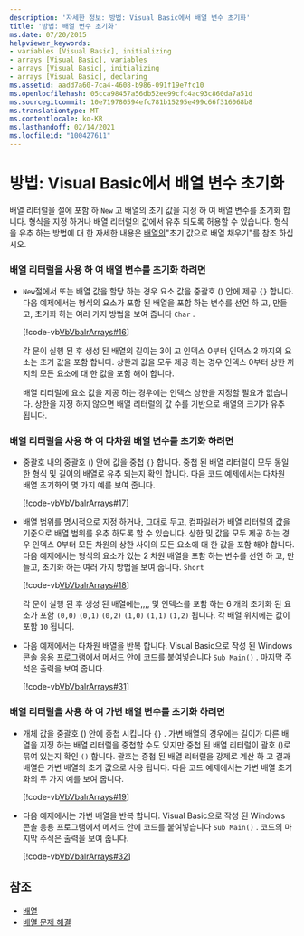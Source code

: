 ```yaml
---
description: '자세한 정보: 방법: Visual Basic에서 배열 변수 초기화'
title: '방법: 배열 변수 초기화'
ms.date: 07/20/2015
helpviewer_keywords:
- variables [Visual Basic], initializing
- arrays [Visual Basic], variables
- arrays [Visual Basic], initializing
- arrays [Visual Basic], declaring
ms.assetid: aadd7a60-7ca4-4608-b986-091f19e7fc10
ms.openlocfilehash: 05cca98457a56db52ee99cfc4ac93c860da7a51d
ms.sourcegitcommit: 10e719780594efc781b15295e499c66f316068b8
ms.translationtype: MT
ms.contentlocale: ko-KR
ms.lasthandoff: 02/14/2021
ms.locfileid: "100427611"
---
```

# <a name="how-to-initialize-an-array-variable-in-visual-basic"></a>방법: Visual Basic에서 배열 변수 초기화

배열 리터럴을 절에 포함 하 `New` 고 배열의 초기 값을 지정 하 여 배열 변수를 초기화 합니다. 형식을 지정 하거나 배열 리터럴의 값에서 유추 되도록 허용할 수 있습니다. 형식을 유추 하는 방법에 대 한 자세한 내용은 [배열의](index.md)"초기 값으로 배열 채우기"를 참조 하십시오.  
  
### <a name="to-initialize-an-array-variable-by-using-an-array-literal"></a>배열 리터럴을 사용 하 여 배열 변수를 초기화 하려면  
  
- `New`절에서 또는 배열 값을 할당 하는 경우 요소 값을 중괄호 () 안에 제공 `{}` 합니다. 다음 예제에서는 형식의 요소가 포함 된 배열을 포함 하는 변수를 선언 하 고, 만들고, 초기화 하는 여러 가지 방법을 보여 줍니다 `Char` .  
  
     [!code-vb[VbVbalrArrays#16](~/samples/snippets/visualbasic/VS_Snippets_VBCSharp/VbVbalrArrays/VB/Class1.vb#16)]  
  
     각 문이 실행 된 후 생성 된 배열의 길이는 3이 고 인덱스 0부터 인덱스 2 까지의 요소는 초기 값을 포함 합니다. 상한과 값을 모두 제공 하는 경우 인덱스 0부터 상한 까지의 모든 요소에 대 한 값을 포함 해야 합니다.  
  
     배열 리터럴에 요소 값을 제공 하는 경우에는 인덱스 상한을 지정할 필요가 없습니다. 상한을 지정 하지 않으면 배열 리터럴의 값 수를 기반으로 배열의 크기가 유추 됩니다.  
  
### <a name="to-initialize-a-multidimensional-array-variable-by-using-array-literals"></a>배열 리터럴을 사용 하 여 다차원 배열 변수를 초기화 하려면  
  
- 중괄호 내의 중괄호 () 안에 값을 중첩 `{}` 합니다. 중첩 된 배열 리터럴이 모두 동일한 형식 및 길이의 배열로 유추 되는지 확인 합니다. 다음 코드 예제에서는 다차원 배열 초기화의 몇 가지 예를 보여 줍니다.  
  
     [!code-vb[VbVbalrArrays#17](~/samples/snippets/visualbasic/VS_Snippets_VBCSharp/VbVbalrArrays/VB/Class1.vb#17)]  
  
- 배열 범위를 명시적으로 지정 하거나, 그대로 두고, 컴파일러가 배열 리터럴의 값을 기준으로 배열 범위를 유추 하도록 할 수 있습니다. 상한 및 값을 모두 제공 하는 경우 인덱스 0부터 모든 차원의 상한 사이의 모든 요소에 대 한 값을 포함 해야 합니다. 다음 예제에서는 형식의 요소가 있는 2 차원 배열을 포함 하는 변수를 선언 하 고, 만들고, 초기화 하는 여러 가지 방법을 보여 줍니다. `Short`  
  
     [!code-vb[VbVbalrArrays#18](~/samples/snippets/visualbasic/VS_Snippets_VBCSharp/VbVbalrArrays/VB/Class1.vb#18)]  
  
     각 문이 실행 된 후 생성 된 배열에는,,,, 및 인덱스를 포함 하는 6 개의 초기화 된 요소가 포함 `(0,0)` `(0,1)` `(0,2)` `(1,0)` `(1,1)` `(1,2)` 됩니다. 각 배열 위치에는 값이 포함 `10` 됩니다.  
  
- 다음 예제에서는 다차원 배열을 반복 합니다. Visual Basic으로 작성 된 Windows 콘솔 응용 프로그램에서 메서드 안에 코드를 붙여넣습니다 `Sub Main()` . 마지막 주석은 출력을 보여 줍니다.  
  
     [!code-vb[VbVbalrArrays#31](~/samples/snippets/visualbasic/VS_Snippets_VBCSharp/VbVbalrArrays/VB/Class1.vb#31)]  
  
### <a name="to-initialize-a-jagged-array-variable-by-using-array-literals"></a>배열 리터럴을 사용 하 여 가변 배열 변수를 초기화 하려면  
  
- 개체 값을 중괄호 () 안에 중첩 시킵니다 `{}` . 가변 배열의 경우에는 길이가 다른 배열을 지정 하는 배열 리터럴을 중첩할 수도 있지만 중첩 된 배열 리터럴이 괄호 ()로 묶여 있는지 확인 `()` 합니다. 괄호는 중첩 된 배열 리터럴을 강제로 계산 하 고 결과 배열은 가변 배열의 초기 값으로 사용 됩니다. 다음 코드 예제에서는 가변 배열 초기화의 두 가지 예를 보여 줍니다.  
  
     [!code-vb[VbVbalrArrays#19](~/samples/snippets/visualbasic/VS_Snippets_VBCSharp/VbVbalrArrays/VB/Class1.vb#19)]  
  
- 다음 예제에서는 가변 배열을 반복 합니다. Visual Basic으로 작성 된 Windows 콘솔 응용 프로그램에서 메서드 안에 코드를 붙여넣습니다 `Sub Main()` .  코드의 마지막 주석은 출력을 보여 줍니다.  
  
     [!code-vb[VbVbalrArrays#32](~/samples/snippets/visualbasic/VS_Snippets_VBCSharp/VbVbalrArrays/VB/Class1.vb#32)]  
  
## <a name="see-also"></a>참조

- [배열](index.md)
- [배열 문제 해결](troubleshooting-arrays.md)
